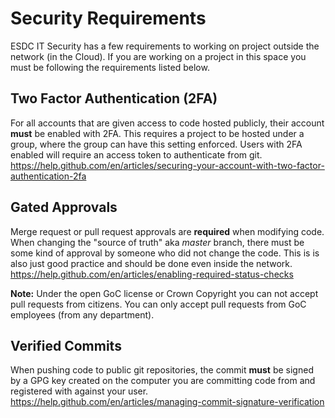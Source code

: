 # Security Requirements

ESDC IT Security has a few requirements to working on project outside the network (in the Cloud).
If you are working on a project in this space you must be following the requirements listed below.

## Two Factor Authentication (2FA)

For all accounts that are given access to code hosted publicly, their account **must** be enabled with 2FA. 
This requires a project to be hosted under a group, where the group can have this setting enforced.
Users with 2FA enabled will require an access token to authenticate from git.  
https://help.github.com/en/articles/securing-your-account-with-two-factor-authentication-2fa

## Gated Approvals

Merge request or pull request approvals are **required** when modifying code. 
When changing the "source of truth" aka *master* branch, there must be some kind of approval by someone who did not change the code.
This is is also just good practice and should be done even inside the network.  
https://help.github.com/en/articles/enabling-required-status-checks

**Note:** Under the open GoC license or Crown Copyright you can not accept pull requests from citizens. You can only accept pull requests from GoC employees (from any department).

## Verified Commits

When pushing code to public git repositories, the commit **must** be signed by a GPG key created on the computer you are committing code from and registered with against your user. 
https://help.github.com/en/articles/managing-commit-signature-verification
